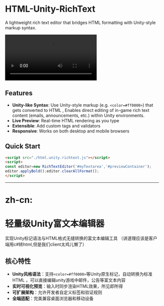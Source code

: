 # HTML-Unity-RichText  
A lightweight rich text editor that bridges HTML formatting with Unity-style markup syntax. 

![Demo](demo/demo.mp4)   
## Features  
- **Unity-like Syntax**: Use Unity-style markup (e.g. `<color=#ff0000>`) that gets converted to HTML ,
Enables direct editing of in-game rich text content (emails, announcements, etc.) within Unity environments.
- **Live Preview**: Real-time HTML rendering as you type  
- **Extensible**: Add custom tags and validators  
- **Responsive**: Works on both desktop and mobile browsers  
## Quick Start  
```html  
<script src="./html.unity.richtext.js"></script>   
<script>  
const editor=new RichTextEditor('#myTextarea','#previewContainer');  
editor.applyBold();editor.clearAllFormat();   
</script>  
```

---
# zh-cn:
# 轻量级Unity富文本编辑器  
实现Unity标记语法与HTML格式无缝转换的富文本编辑工具  （讲道理应该是客户端用c#转html,但是我们client太鸡儿懒了）
 
## 核心特性  
- **Unity风格语法**：支持`<color=#ff0000>`等Unity原生标记，自动转换为标准HTML ，可以直接编辑unity游戏中邮件，公告等富文本内容  
- **实时可视化预览**：输入时同步渲染HTML效果，所见即所得  
- **可扩展架构**：允许开发者自定义标签和验证规则  
- **全端适配**：完美兼容桌面浏览器和移动设备  
